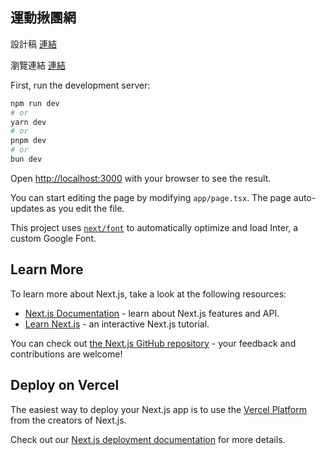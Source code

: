 ## 運動揪團網

設計稿 [連結](https://www.figma.com/file/UXOUGpNshhMmhqCcG8OSjI/%E9%81%8B%E5%8B%95%E6%8F%AA%E5%9C%98%E7%B6%B2%E7%AB%99?type=design&node-id=0%3A1&mode=design&t=dqlCGUesGUpYMSIK-1)

瀏覽連結 [連結](https://next-sport-web.vercel.app/)

First, run the development server:

```bash
npm run dev
# or
yarn dev
# or
pnpm dev
# or
bun dev
```

Open [http://localhost:3000](http://localhost:3000) with your browser to see the result.

You can start editing the page by modifying `app/page.tsx`. The page auto-updates as you edit the file.

This project uses [`next/font`](https://nextjs.org/docs/basic-features/font-optimization) to automatically optimize and load Inter, a custom Google Font.

## Learn More

To learn more about Next.js, take a look at the following resources:

- [Next.js Documentation](https://nextjs.org/docs) - learn about Next.js features and API.
- [Learn Next.js](https://nextjs.org/learn) - an interactive Next.js tutorial.

You can check out [the Next.js GitHub repository](https://github.com/vercel/next.js/) - your feedback and contributions are welcome!

## Deploy on Vercel

The easiest way to deploy your Next.js app is to use the [Vercel Platform](https://vercel.com/new?utm_medium=default-template&filter=next.js&utm_source=create-next-app&utm_campaign=create-next-app-readme) from the creators of Next.js.

Check out our [Next.js deployment documentation](https://nextjs.org/docs/deployment) for more details.
